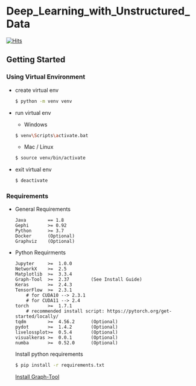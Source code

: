 # Deep_Learning_with_Unstructured_Data

[![Hits](https://hits.seeyoufarm.com/api/count/incr/badge.svg?url=https%3A%2F%2Fgithub.com%2FDMinghao%2FDeep_Learning_with_Unstructured_Data&count_bg=%23F81C1C&title_bg=%231E2330&icon=skyliner.svg&icon_color=%23F81C1C&title=Repo+View+Count&edge_flat=true)](https://hits.seeyoufarm.com)

## Getting Started

### Using Virtual Environment

- create virtual env

    ```bash
    $ python -m venv venv
    ```
- run virtual env
    - Windows
    ```bash
    $ venv\Scripts\activate.bat
    ```
    - Mac / Linux
    ```bash
    $ source venv/bin/activate
    ```
- exit virtual env
    ```bash 
    $ deactivate 
    ```

### Requirements 

- General Requirements 
    ```
    Java        == 1.8 
    Gephi       >= 0.92
    Python      >= 3.7
    Docker      (Optional)
    Graphviz    (Optional)
    ```
- Python Requirments 
    ```
    Jupyter     >=  1.0.0
    NetworkX    >=  2.5
    Matplotlib  >=  3.3.4
    Graph-Tool  >=  2.37        (See Install Guide)
    Keras       >=  2.4.3
    TensorFlow  >=  2.3.1  
        # for CUDA10 --> 2.3.1
        # for CUDA11 --> 2.4
    torch       >=  1.7.1       
        # recommended install script: https://pytorch.org/get-started/locally/
    tqdm        >=  4.56.2      (Optional)
    pydot       >=  1.4.2       (Optional)
    livelossplot>=  0.5.4       (Optional)
    visualkeras >=  0.0.1       (Optional)
    numba       >=  0.52.0      (Optional)
    ```
    Install python requirements 
    ```bash
    $ pip install -r requirements.txt
    ```
    [Install Graph-Tool](./Use_GraphTool/README.md)


